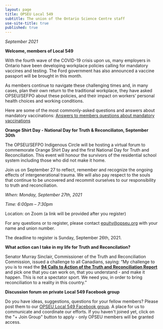 ```yaml
---
layout: page
title: OPSEU Local 549
subtitle: The union of the Ontario Science Centre staff
use-site-title: true
published: true
---
```

*September 2021*

**Welcome, members of Local 549**

With the fourth wave of the COVID-19 crisis upon us, many employers in Ontario have been developing workplace policies calling for mandatory vaccines and testing. The Ford government has also announced a vaccine passport will be brought in this month.

As members continue to navigate these challenging times and, in many cases, plan their own return to the traditional workplace, they have asked OPSEU/SEFPO about these policies, and their impact on workers’ personal health choices and working conditions.

Here are some of the most commonly-asked questions and answers about mandatory vaccinations: [Answers to members questions about mandatory vaccinations](https://opseu.org/news/frequently-asked-questions-about-mandatory-vaccinations/132444/)

**Orange Shirt Day - National Day for Truth & Reconciliaton, September 30th**

The OPSEU/SEFPO Indigenous Circle will be hosting a virtual forum to commemorate Orange Shirt Day and the first National Day for Truth and Reconciliation. This event will honour the survivors of the residential school system including those who did not make it home.

Join us on September 27 to reflect, remember and recognize the ongoing effects of intergenerational trauma.  We will also pay respect to the souls that continue to be uncovered and recommit ourselves to our responsibility to truth and reconciliation.

*When: Monday, September 27th, 2021*

*Time: 6:00pm – 7:30pm*

Location: on Zoom (a link will be provided after you register)

For any questions or to register, please contact [equity@opseu.org](equity@opseu.org) with your name and union number.

The deadline to register is Sunday, September 26th, 2021.

**What action can I take in my life for Truth and Reconcilation?**

Senator Murray Sinclair, Commissioner of the Truth and Reconciliation Commission, issued a challenge to all Canadians, saying: “My challenge to you is to read the **[94 Calls to Action of the Truth and Reconciliation Report](https://trk.mmail.lst.fin.gov.on.ca/trk/click?ref=zr9uf3m5h_3-8368x3ed50x055903&)** and pick one that you can work on, that you understand - and make it happen. This is not a spectator sport. We need you, in order to bring reconciliation to a reality in this country.” 

**Discussion forum on private Local 549 Facebook group**

Do you have ideas, suggestions, questions for your fellow members? Please post them to our [OPSEU Local 549 Facebook group](https://www.facebook.com/groups/638743390217436/). A place for us to communicate and coordinate our efforts. If you haven't joined yet, click on the "+ Join Group" button to apply - only OPSEU members will be granted access. 

<!--stackedit_data:
eyJoaXN0b3J5IjpbMTY4MDE4Nzg4Nl19
-->
